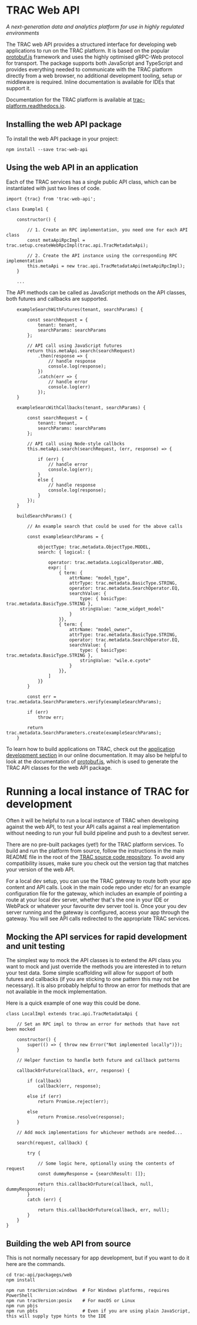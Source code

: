 # TRAC Web API

*A next-generation data and analytics platform for use in highly regulated environments*

The TRAC web API provides a structured interface for developing web applications to run on the TRAC platform.
It is based on the popular [protobuf.js](https://www.npmjs.com/package/protobufjs) framework and uses the
highly optimised gRPC-Web protocol for transport. The package supports both JavaScript and TypeScript and 
provides everything needed to communicate with the TRAC platform directly from a web browser, no additional
development tooling, setup or middleware is required. Inline documentation is available for IDEs that support it.

Documentation for the TRAC platform is available at
[trac-platform.readthedocs.io](https://trac-platform.readthedocs.io).


## Installing the web API package

To install the web API package in your project:

    npm install --save trac-web-api


## Using the web API in an application

Each of the TRAC services has a single public API class, which can be instantiated with just two lines of code.


    import {trac} from 'trac-web-api';
    
    class Example1 {
    
        constructor() {
    
            // 1. Create an RPC implementation, you need one for each API class
            const metaApiRpcImpl = trac.setup.createWebRpcImpl(trac.api.TracMetadataApi);

            // 2. Create the API instance using the corresponding RPC implementation
            this.metaApi = new trac.api.TracMetadataApi(metaApiRpcImpl);
        }

        ...


The API methods can be called as JavaScript methods on the API classes, both futures and callbacks are supported.


        exampleSearchWithFutures(tenant, searchParams) {

            const searchRequest = {
                tenant: tenant, 
                searchParams: searchParams
            };

            // API call using JavaScript futures
            return this.metaApi.search(searchRequest)
                .then(response => {
                    // handle response
                    console.log(response);
                })
                .catch(err => {
                    // handle error
                    console.log(err)
                });
        }

        exampleSearcWithCallbacks(tenant, searchParams) {

            const searchRequest = {
                tenant: tenant, 
                searchParams: searchParams
            };

            // API call using Node-style callbcks
            this.metaApi.search(searchRequest, (err, response) => {

                if (err) {
                    // handle error
                    console.log(err);
                }
                else {
                    // handle response
                    console.log(response);
                }
            });
        }

        buildSearchParams() {

            // An example search that could be used for the above calls

            const exampleSearchParams = {

                objectType: trac.metadata.ObjectType.MODEL,
                search: { logical: {
        
                    operator: trac.metadata.LogicalOperator.AND,
                    expr: [
                        { term: {
                            attrName: "model_type",
                            attrType: trac.metadata.BasicType.STRING,
                            operator: trac.metadata.SearchOperator.EQ,
                            searchValue: { 
                                type: { basicType: trac.metadata.BasicType.STRING }, 
                                stringValue: "acme_widget_model" 
                            }
                        }},
                        { term: {
                            attrName: "model_owner",
                            attrType: trac.metadata.BasicType.STRING,
                            operator: trac.metadata.SearchOperator.EQ,
                            searchValue: { 
                                type: { basicType: trac.metadata.BasicType.STRING }, 
                                stringValue: "wile.e.cyote" 
                            }
                        }},
                    ]
                }}
            }

            const err = trac.metadata.SearchParameters.verify(exampleSearchParams);

            if (err)
                throw err;
    
            return trac.metadata.SearchParameters.create(exampleSearchParams);
        }

To learn how to build applications on TRAC, check out the
[application development section](https://trac-platform.readthedocs.io/en/stable/app_dev)
in our online documentation. It may also be helpful to look at the documentation of
[protobuf.js](https://www.npmjs.com/package/protobufjs),
which is used to generate the TRAC API classes for the web API package.


# Running a local instance of TRAC for development

Often it will be helpful to run a local instance of TRAC when developing against the web API, to test your API calls
against a real implementation without needing to run your full build pipeline and push to a dev/test server.

There are no pre-built packages (yet!) for the TRAC platform services. To build and run the platform from source,
follow the instructions in the main README file in the root of the
[TRAC source code repository](https://github.com/accenture/trac).
To avoid any compatibility issues, make sure you check out the version tag that matches your version of the web API.

For a local dev setup, you can use the TRAC gateway to route both your app content and API calls. Look in the
main code repo under etc/ for an example configuration file for the gateway, which includes an example of pointing
a route at your local dev server, whether that's the one in your IDE or WebPack or whatever your favourite dev server
tool is. Once your you dev server running and the gateway is configured, access your app through the gateway. You will
see API calls redirected to the appropriate TRAC services.


## Mocking the API services for rapid development and unit testing

The simplest way to mock the API classes is to extend the API class you want to mock and just override the methods
you are interested in to return your test data. Some simple scaffolding will allow for support of both futures and
callbacks (if you are sticking to one pattern this may not be necessary). It is also probably helpful to throw an
error for methods that are not available in the mock implementation.

Here is a quick example of one way this could be done.


    class LocalImpl extends trac.api.TracMetadataApi {

        // Set an RPC impl to throw an error for methods that have not been mocked

        constructor() {
            super(() => { throw new Error("Not implemented locally")});
        }

        // Helper function to handle both future and callback patterns

        callbackOrFuture(callback, err, response) {

            if (callback)
                callback(err, response);

            else if (err)
                return Promise.reject(err);

            else
                return Promise.resolve(response);
        }

        // Add mock implementations for whichever methods are needed...

        search(request, callback) {

            try {
                
                // Some logic here, optionally using the contents of request
                const dummyResponse = {searchResult: []};

                return this.callbackOrFuture(callback, null, dummyResponse);
            }
            catch (err) {

                return this.callbackOrFuture(callback, err, null);
            }
        }
    }

## Building the web API from source

This is not normally necessary for app development, but if you want to do it here are the commands.

    cd trac-api/packagegs/web
    npm install

    npm run tracVersion:windows  # For Windows platforms, requires PowerShell
    npm run tracVersion:posix    # For macOS or Linux
    npm run pbjs
    npm run pbts                 # Even if you are using plain JavaScript, this will supply type hints to the IDE

